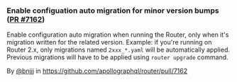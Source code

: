 ### Enable configuation auto migration for minor version bumps ([PR #7162](https://github.com/apollographql/router/pull/7162))

Enable configuration auto migration when running the Router, only when it's migration written for the related version.
Example: if you're running on Router 2.x, only migrations named `2xxx_*.yaml` will be automatically applied. Previous migrations will have to be applied using `router upgrade` command. 

By [@bnjjj](https://github.com/bnjjj) in https://github.com/apollographql/router/pull/7162